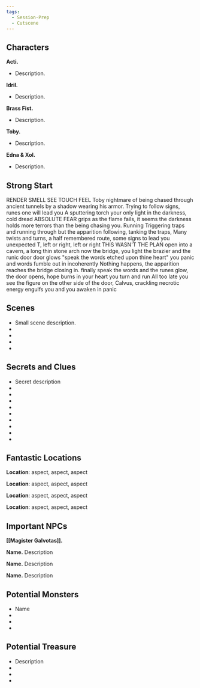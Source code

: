 ```yaml
---
tags:
  - Session-Prep
  - Cutscene
---
```




## Characters  
  
**Acti.**
- Description.
  
**Idril.**
- Description.  
  
**Brass Fist.**
- Description.  

**Toby.**
- Description.

**Edna & Xol.**
- Description.  


  
## Strong Start  
  RENDER SMELL SEE TOUCH FEEL
Toby nightmare of being chased through ancient tunnels by a shadow wearing his armor.
Trying to follow signs, runes one will lead you 
A sputtering torch your only light in the darkness, 
cold dread ABSOLUTE FEAR grips as the flame fails, it seems the darkness holds more terrors than the being chasing you. 
Running Triggering traps and running through but the apparition following, tanking the traps, 
Many twists and turns, a half remembered route, some signs to lead you
unexpected T, left or right, left or right THIS WASN'T THE PLAN
open into a cavern, a long thin stone arch now the bridge, 
you light the brazier and the runic door door glows
"speak the words etched upon thine heart"
you panic and words fumble out in incoherently
Nothing happens, the apparition reaches the bridge closing in.
  finally speak the words and the runes glow, the door opens, hope burns in your heart you turn and run
  All too late you see the figure on the other side of the door, Calvus, crackling necrotic energy engulfs you and you awaken in panic 
## Scenes  
  
* Small scene description.  
*  
*  
*  
*  
  
## Secrets and Clues  
  
* Secret description  
*  
*  
*  
*  
*  
*  
*  
*  
*  
  
## Fantastic Locations  
  
**Location**: aspect, aspect, aspect  
  
**Location**: aspect, aspect, aspect  
  
**Location**: aspect, aspect, aspect  
  
**Location**: aspect, aspect, aspect  
  
## Important NPCs  
  
**[[Magister Galvotas]].** 




  
**Name.** Description  
  
**Name.** Description  
  
**Name.** Description  
  
## Potential Monsters  
  
* Name  
*  
*  
*  
## Potential Treasure  
  
* Description  
*  
*  
*

